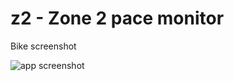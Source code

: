 # z2 - Zone 2 pace monitor

Bike screenshot

![app screenshot](https://minor-industries.sfo2.digitaloceanspaces.com/sw/z2_screenshot_01.png)